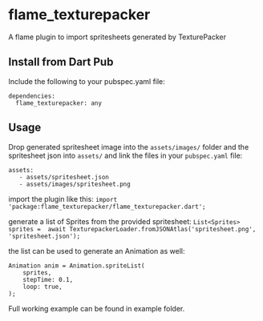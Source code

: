 # flame_texturepacker

A flame plugin to import spritesheets generated by TexturePacker

## Install from Dart Pub

Include the following to your pubspec.yaml file:
```
dependencies:
  flame_texturepacker: any
 ```
 
 ## Usage
 Drop generated spritesheet image into the `assets/images/` folder and the spritesheet json into `assets/` and link the files in your `pubspec.yaml` file:
 ```
 assets:
    - assets/spritesheet.json
    - assets/images/spritesheet.png
 ```
 
 import the plugin like this:
 `import 'package:flame_texturepacker/flame_texturepacker.dart';`
 
 generate a list of Sprites from the provided spritesheet:
 `List<Sprites> sprites =  await TexturepackerLoader.fromJSONAtlas('spritesheet.png', 'spritesheet.json');`
 
 the list can be used to generate an Animation as well:
 ```
 Animation anim = Animation.spriteList(
     sprites,
     stepTime: 0.1,
     loop: true,
 );
 ```
 
 Full working example can be found in example folder.
